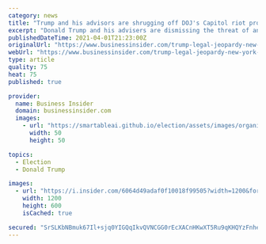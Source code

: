 ```yaml
---
category: news
title: "Trump and his advisors are shrugging off DOJ's Capitol riot probe. But they see danger in the Georgia and New York investigations."
excerpt: "Donald Trump and his advisers are dismissing the threat of any legal exposure tied to the Capitol riots. It's a different story with the Georgia and New York probes."
publishedDateTime: 2021-04-01T21:23:00Z
originalUrl: "https://www.businessinsider.com/trump-legal-jeopardy-new-york-georgia-doj-capitol-riot-investigation-2021-4"
webUrl: "https://www.businessinsider.com/trump-legal-jeopardy-new-york-georgia-doj-capitol-riot-investigation-2021-4"
type: article
quality: 75
heat: 75
published: true

provider:
  name: Business Insider
  domain: businessinsider.com
  images:
    - url: "https://smartableai.github.io/election/assets/images/organizations/businessinsider.com-50x50.jpg"
      width: 50
      height: 50

topics:
  - Election
  - Donald Trump

images:
  - url: "https://i.insider.com/6064d49adaf0f10018f99505?width=1200&format=jpeg"
    width: 1200
    height: 600
    isCached: true

secured: "SrSLKbNBmuk67Il+sjq0YIGQqIkvQVNCGG0rEcXACnHKwXT5Ru9qKHQYzFnherFCdnN+LE/zInCzy4AxVsOnfIyEbkUo5LH603wZPKkW59ZUWn7rntSl4NIyDAekhM0zoxaWSGe44qGT5eJ1mkDLBwEC3h4L+GnwTLYE1xi3WUOuE7WtfsLJ3mWJWoouQjB4qiqk2q5ZeYZHvd9sWTbuJkhz/ABCvkcFmwyV2NTbyvEO3fM0umCD0sNteDdtZMKFzFW6l9wi6Wp5O8p3nyhtlO0Z7oc5EJTwzqAavvFJ9BQNkVDjrBAw/d0+rrm27aj2FwQpYGFxNT6VJ+Suf1iRsoqQxee8k+7AkENtWfDy/b4=;qbGBaw8TjYBAPZmvZanFug=="
---
```


